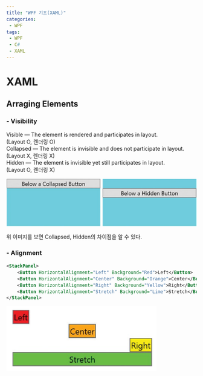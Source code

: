 ```yaml
---
title: "WPF 기초(XAML)"
categories:
 - WPF
tags:
 - WPF
 - C#
 - XAML
---
```


# XAML

## Arraging Elements
### - Visibility
Visible — The element is rendered and participates in layout.  
(Layout O, 렌더링 O)  
Collapsed — The element is invisible and does not participate in layout.  
(Layout X, 렌더링 X)  
Hidden — The element is invisible yet still participates in layout.  
(Layout O, 렌더링 X)  

![이미지](/assets/images/csharp/collapsedhiddenvisible.png)

위 이미지를 보면 Collapsed, Hidden의 차이점을 알 수 있다.


### - Alignment  

```xml
<StackPanel>
    <Button HorizontalAlignment="Left" Background="Red">Left</Button>
    <Button HorizontalAlignment="Center" Background="Orange">Center</Button>
    <Button HorizontalAlignment="Right" Background="Yellow">Right</Button>
    <Button HorizontalAlignment="Stretch" Background="Lime">Stretch</Button>
</StackPanel>
```
![이미지](/assets/images/csharp/btnarrangement.png)






